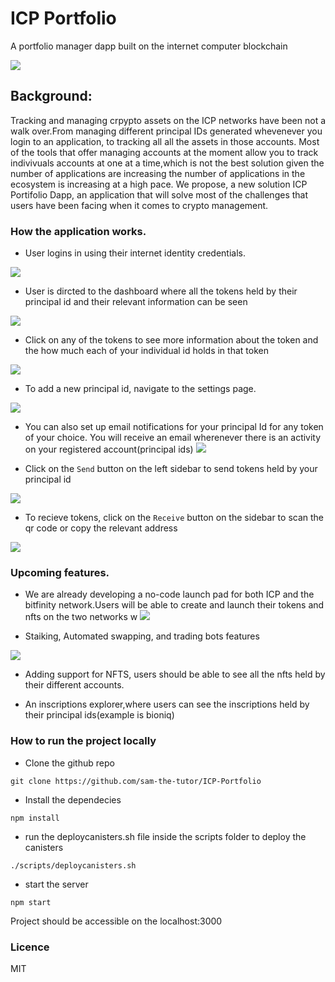 # ICP Portfolio

A portfolio manager dapp built on the internet computer blockchain

![](./src/assets/Screenshot%20from%202024-02-18%2015-53-22.png)

## Background:

Tracking and managing crpypto assets on the ICP networks have been not a walk over.From managing different principal IDs generated whevenever you login to an application, to tracking all all the assets in those accounts. Most of the tools that offer managing accounts at the moment allow you to track indivivuals accounts at one at a time,which is not the best solution given the number of applications are increasing the number of applications in the ecosystem is increasing at a high pace. 
We propose, a new solution ICP Portifolio Dapp, an application that will solve most of the challenges that users have been facing when it comes to crypto management.

### How the application works.

- User logins in using their internet identity credentials.

![](./src/assets/Screenshot%20from%202024-02-18%2016-16-16.png)

- User is dircted to the dashboard where all the tokens held by their principal id and their relevant information can be seen

![](./src/assets/Screenshot%20from%202024-02-18%2016-05-08.png)

- Click on any of the tokens to see more information about the token and the how much each of your individual id holds in that token

![](./src/assets/Screenshot%20from%202024-02-18%2016-18-52.png)

- To add a new principal id, navigate to the settings page.

![](./src/assets/Screenshot%20from%202024-02-18%2015-54-32.png)

- You can also set up email notifications for your principal Id for any token of your choice.
  You will receive an email wherenever there is an activity on your registered account(principal ids)
  ![](./src/assets/Screenshot%20from%202024-02-18%2015-55-14.png)

- Click on the `Send` button on the left sidebar to send tokens held by your principal id

![](./src/assets/Screenshot%20from%202024-02-18%2016-04-55.png)

- To recieve tokens, click on the `Receive` button on the sidebar to scan the qr code or copy the relevant address

![](./src/assets/Screenshot%20from%202024-02-18%2016-04-42.png)

### Upcoming features.

- We are already developing a no-code launch pad for both ICP and the bitfinity network.Users will be able to create and launch their tokens and nfts on the two networks w
  ![](./src/assets/Screenshot%20from%202024-02-18%2016-05-19.png)

- Staiking, Automated swapping, and trading bots features

![](./src/assets/Screenshot%20from%202024-02-18%2016-18-52.png)

- Adding support for NFTS, users should be able to see all the nfts held by their different accounts.

- An inscriptions explorer,where users can see the inscriptions held by their principal ids(example is bioniq)

### How to run the project locally

- Clone the github repo

```
git clone https://github.com/sam-the-tutor/ICP-Portfolio
```

- Install the dependecies

```
npm install
```

- run the deploycanisters.sh file inside the scripts folder to deploy the canisters

```
./scripts/deploycanisters.sh
```

- start the server

```
npm start
```

Project should be accessible on the localhost:3000

### Licence

MIT
